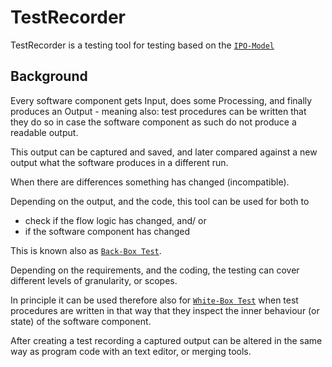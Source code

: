 
# TestRecorder

TestRecorder is a testing tool for testing based on the
[`IPO-Model`](https://en.wikipedia.org/wiki/IPO_model)

## Background

Every software component gets Input, does some Processing, and finally 
produces an Output - meaning also: test procedures can be written that 
they do so in case the software component as such do not produce a readable output.

This output can be captured and saved, and later compared against a new output
what the software produces in a different run.

When there are differences something has changed (incompatible).

Depending on the output, and the code, this tool can be used for both to
- check if the flow logic has changed, and/ or
- if the software component has changed

This is known also as
[`Back-Box Test`](https://en.wikipedia.org/wiki/Black-box_testing).

Depending on the requirements, and the coding, the testing can cover
different levels of granularity, or scopes.

In principle it can be used therefore also for
[`White-Box Test`](https://en.wikipedia.org/wiki/White-box_testing)
when test procedures are written in that way that they inspect the inner
behaviour (or state) of the software component.

After creating a test recording a captured output can be altered in the same
way as program code with an text editor, or merging tools.

